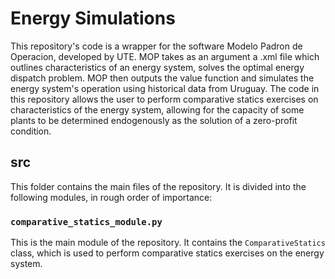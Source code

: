 # Energy Simulations

This repository's code is a wrapper for the software Modelo Padron de Operacion, developed by UTE. 
MOP takes as an argument a .xml file which outlines characteristics of an energy system, solves the optimal energy dispatch problem. 
MOP then outputs the value function and simulates the energy system's operation using historical data from Uruguay.
The code in this repository allows the user to perform comparative statics exercises on characteristics of the energy system, allowing for the capacity of some plants to be determined endogenously as the solution of a zero-profit condition. 

## src

This folder contains the main files of the repository. It is divided into the following modules, in rough order of importance:

### `comparative_statics_module.py`

This is the main module of the repository.
It contains the `ComparativeStatics` class, which is used to perform comparative statics exercises on the energy system.

